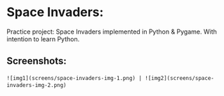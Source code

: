 # Space Invaders:
Practice project: Space Invaders implemented in Python & Pygame.
With intention to learn Python.

## Screenshots:
    ![img1](screens/space-invaders-img-1.png) | ![img2](screens/space-invaders-img-2.png)

